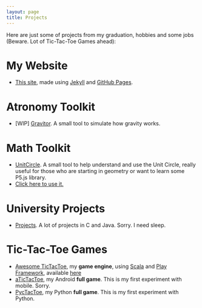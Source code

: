 ```yaml
---
layout: page
title: Projects
---
```


Here are just some of projects from my graduation, hobbies and some jobs (Beware. Lot of Tic-Tac-Toe Games ahead):

# My Website #
* [This site](https://github.com/gabrsar/gabrsar.github.io), made using [Jekyll](https://jekyllrb.com/) and [GitHub Pages](https://pages.github.com/).

# Atronomy Toolkit #
* [WIP] [Gravitor](https://github.com/gabrsar/Gravitor). A small tool to simulate how gravity works.

# Math Toolkit #
* [UnitCircle](https://github.com/gabrsar/UnitCircle). A small tool to help understand and use the Unit Circle, really useful for those who are starting in geometry or want to learn some P5.js library.
* [Click here to use it.](./UnitCircle/index.html)

# University Projects #
* [Projects](https://github.com/gabrsar/projetos-graduacao). A lot of projects in C and Java. Sorry. I need sleep.

# Tic-Tac-Toe Games #
* [Awesome TicTacToe](https://github.com/gabrsar/awttt), my **game engine**, using [Scala](http://www.scala-lang.org/) and [Play Framework](https://www.playframework.com/), available [here](http://awttt.gabrielsaraiva.com.br)
* [aTicTacToe](https://github.com/gabrsar/atictactoe), my Android **full game**. This is my first experiment with mobile. Sorry.
* [PycTacToe](https://github.com/gabrsar/PycTacToe), my Python **full game**. This is my first experiment with Python.
